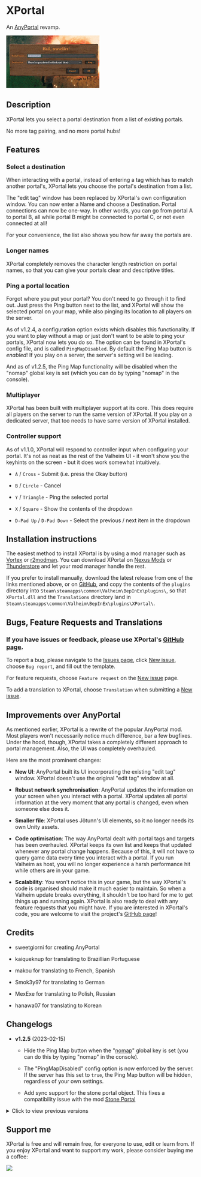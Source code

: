 # XPortal 

 An [AnyPortal](https://valheim.thunderstore.io/package/sweetgiorni/AnyPortal/) revamp.

 <img src="https://raw.githubusercontent.com/SpikeHimself/XPortal/main/images/controller.gif" height="140" />


## Description

XPortal lets you select a portal destination from a list of existing portals. 

No more tag pairing, and no more portal hubs!


## Features

### Select a destination

When interacting with a portal, instead of entering a tag which has to match another portal's, XPortal lets you choose the portal's destination from a list.

The "edit tag" window has been replaced by XPortal's own configuration window. You can now enter a Name and choose a Destination. Portal connections can now be one-way. In other words, you can go from portal A to portal B, all while portal B might be connected to portal C, or not even connected at all!

For your convenience, the list also shows you how far away the portals are.

### Longer names

XPortal completely removes the character length restriction on portal names, so that you can give your portals clear and descriptive titles.

### Ping a portal location

Forgot where you put your portal? You don't need to go through it to find out. Just press the Ping button next to the list, and XPortal will show the selected portal on your map, while also pinging its location to all players on the server.

As of v1.2.4, a configuration option exists which disables this functionality. If you want to play without a map or just don't want to be able to ping  your portals, XPortal now lets you do so. The option can be found in XPortal's config file, and is called `PingMapDisabled`. By default the Ping Map button is *enabled*!  If you play on a server, the server's setting will be leading.

And as of v1.2.5, the Ping Map functionality will be disabled when the "nomap" global key is set (which you can do by typing "nomap" in the console).

### Multiplayer

XPortal has been built with multiplayer support at its core. This does require all players on the server to run the same version of XPortal. If you play on a dedicated server, that too needs to have same version of XPortal installed.

### Controller support

As of v1.1.0, XPortal will respond to controller input when configuring your portal. It's not as neat as the rest of the Valheim UI - it won't show you the keyhints on the screen - but it does work somewhat intuitively.

* `A` / `Cross` - Submit (i.e. press the Okay button)

* `B` / `Circle` - Cancel

* `Y` / `Triangle` - Ping the selected portal

* `X` / `Square` - Show the contents of the dropdown

* `D-Pad Up` / `D-Pad Down` - Select the previous / next item in the dropdown


## Installation instructions

The easiest method to install XPortal is by using a mod manager such as [Vortex](https://www.nexusmods.com/site/mods/1) or [r2modman](https://valheim.thunderstore.io/package/ebkr/r2modman/). You can download XPortal on [Nexus Mods](https://www.nexusmods.com/valheim/mods/2239) or [Thunderstore](https://valheim.thunderstore.io/package/SpikeHimself/XPortal/) and let your mod manager handle the rest.

If you prefer to install manually, download the latest release from one of the links mentioned above, or on [GitHub](https://github.com/SpikeHimself/XPortal/releases), and copy the contents of the `plugins` directory into `Steam\steamapps\common\Valheim\BepInEx\plugins\`, so that `XPortal.dll` and the `Translations` directory land in `Steam\steamapps\common\Valheim\BepInEx\plugins\XPortal\`.


## Bugs, Feature Requests and Translations

### If you have issues or feedback, please use XPortal's [GitHub page](https://github.com/SpikeHimself/XPortal/).

To report a bug, please navigate to the [Issues page](https://github.com/SpikeHimself/XPortal/issues), click [New issue](https://github.com/SpikeHimself/XPortal/issues/new/choose), choose `Bug report`, and fill out the template.

For feature requests, choose `Feature request` on the [New issue](https://github.com/SpikeHimself/XPortal/issues/new/choose) page.

To add a translation to XPortal, choose `Translation` when submitting a [New issue](https://github.com/SpikeHimself/XPortal/issues/new/choose).


## Improvements over AnyPortal

As mentioned earlier, XPortal is a rewrite of the popular AnyPortal mod. Most players won't necessarily notice much difference, bar a few bugfixes. Under the hood, though, XPortal takes a completely different approach to portal management. Also, the UI was completely overhauled.

Here are the most prominent changes:

* **New UI**:
AnyPortal built its UI incorporating the existing "edit tag" window. XPortal doesn't use the original "edit tag" window at all.

* **Robust network synchronisation**:
AnyPortal updates the information on your screen when you interact with a portal. XPortal updates all portal information at the very moment that any portal is changed, even when someone else does it.

* **Smaller file**:
XPortal uses Jötunn's UI elements, so it no longer needs its own Unity assets.

* **Code optimisation**:
The way AnyPortal dealt with portal tags and targets has been overhauled. XPortal keeps its own list and keeps that updated whenever any portal change happens. Because of this, it will not have to query game data every time you interact with a portal. If you run Valheim as host, you will no longer experience a harsh performance hit while others are in your game.

* **Scalability**:
You won't notice this in your game, but the way XPortal's code is organised should make it much easier to maintain. So when a Valheim update breaks everything, it shouldn't be too hard for me to get things up and running again. XPortal is also ready to deal with any feature requests that you might have. If you are interested in XPortal's code, you are welcome to visit the project's [GitHub page](https://github.com/SpikeHimself/XPortal)!


## Credits

* sweetgiorni for creating AnyPortal

* kaiqueknup for translating to Brazillian Portuguese 

* makou for translating to French, Spanish

* Smok3y97 for translating to German

* MexExe for translating to Polish, Russian

* hanawa07 for translating to Korean


## Changelogs

* **v1.2.5** (2023-02-15)

	* Hide the Ping Map button when the "[nomap](https://valheim.fandom.com/wiki/Global_Keys)" global key is set (you can do this by typing "nomap" in the console).

	* The "PingMapDisabled" config option is now enforced by the server. If the server has this set to `true`, the Ping Map button will be hidden, regardless of your own settings.

	* Add sync support for the stone portal object. This fixes a compatibility issue with the mod [Stone Portal](https://valheim.thunderstore.io/package/JereKuusela/Stone_Portal/)

<details>
<summary>Click to view previous versions</summary>

* **v1.2.4** (2023-02-13)

	* Add translation to Korean

	* Items in the dropdown no longer overlap each other

	* Items in the dropdown are now highlighted when you hover over them

	* Added configuration option `PingMapDisabled` which disables the ability to ping portals in the list. By default the Ping Map button remains *enabled*.

	* Various code optimisations

* **v1.2.3** (2023-02-09)

	* Add support for [Nexus Update Check](https://www.nexusmods.com/valheim/mods/102)

	* Minor UI modifications to accomodate longer translations

	* Added translations for Polish and Russian

	* Updated description/readme

	* Code cleanup and minor bugfixes

* **v1.2.2** (2023-02-06)

	* Fixed "Fetching portal info.." bug

	* Non-placeable world items (such as wild beehives) can now be destroyed again

	* It is no longer possible to configure a portal that is being protected by someone else's ward

* **v1.2.1** (2023-02-05)

	* Translation added for Spanish

	* Added BepInEx dependency, updated Jotunn dependency to 2.10.4

	* Detect portal placement and destruction
	
	* Optimise portal hovering event, UI interaction, and resyncs

	* Update console log messages

	* Some bugfixes

* **v1.2.0** (2023-02-03)

	* Fix portals disappearing from the dropdown

	* Fix portals sometimes duplicating

* **v1.1.0** (2023-02-03)

	* Controller support!

	* Translations added for French, Portuguese (BR), German

* **v1.0.1** (2023-02-01)

	* Improvements for dedicated servers

	* Fix a bug that stopped XPortal showing the UI after destroying a portal

* **v1.0.0** (2023-02-01)
	
	* Initial release
</details>


## Support me

XPortal is free and will remain free, for everyone to use, edit or learn from. If you enjoy XPortal and want to support my work, please consider buying me a coffee:

[<img src="https://cdn.buymeacoffee.com/buttons/v2/default-yellow.png" height="40">](https://www.buymeacoffee.com/SpikeHimself)

